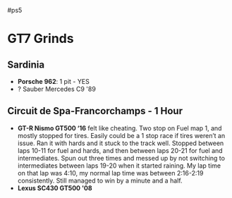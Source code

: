 #ps5
# GT7 Grinds

## Sardinia

- **Porsche 962**: 1 pit - YES
- ? Sauber Mercedes C9 '89

## Circuit de Spa-Francorchamps - 1 Hour

- **GT-R Nismo GT500 ‘16** felt like cheating. Two stop on Fuel map 1, and mostly stopped for tires. Easily could be a 1 stop race if tires weren’t an issue. Ran it with hards and it stuck to the track well. Stopped between laps 10-11 for fuel and hards, and then between laps 20-21 for fuel and intermediates. Spun out three times and messed up by not switching to intermediates between laps 19-20 when it started raining. My lap time on that lap was 4:10, my normal lap time was between 2:16-2:19 consistently. Still managed to win by a minute and a half.
- **Lexus SC430 GT500 '08**